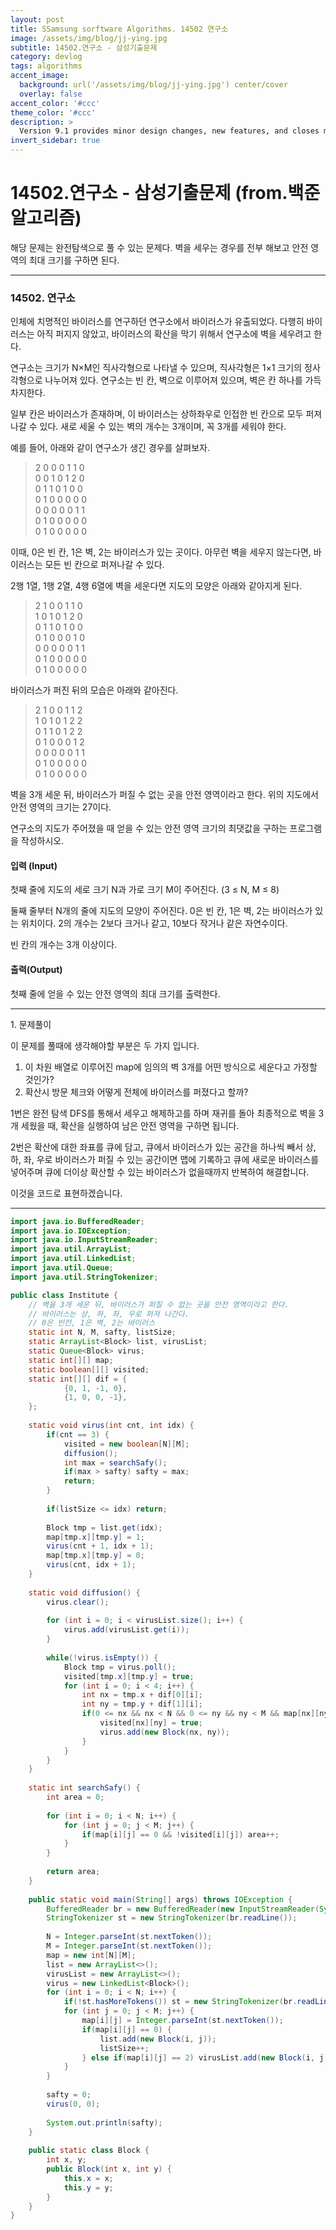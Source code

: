 ```yaml
---
layout: post
title: SSamsung sorftware Algorithms. 14502 연구소
image: /assets/img/blog/jj-ying.jpg
subtitle: 14502.연구소 - 삼성기출문제
category: devlog
tags: algorithms
accent_image: 
  background: url('/assets/img/blog/jj-ying.jpg') center/cover
  overlay: false
accent_color: '#ccc'
theme_color: '#ccc'
description: >
  Version 9.1 provides minor design changes, new features, and closes multiple issues.
invert_sidebar: true
---
```


# 14502.연구소 - 삼성기출문제 (from.백준알고리즘)

해당 문제는 완전탐색으로 풀 수 있는 문제다. 벽을 세우는 경우를 전부 해보고 안전 영역의 최대 크기를 구하면 된다.

---

### 14502\. 연구소

인체에 치명적인 바이러스를 연구하던 연구소에서 바이러스가 유출되었다. 다행히 바이러스는 아직 퍼지지 않았고, 바이러스의 확산을 막기 위해서 연구소에 벽을 세우려고 한다.

연구소는 크기가 N×M인 직사각형으로 나타낼 수 있으며, 직사각형은 1×1 크기의 정사각형으로 나누어져 있다. 연구소는 빈 칸, 벽으로 이루어져 있으며, 벽은 칸 하나를 가득 차지한다.

일부 칸은 바이러스가 존재하며, 이 바이러스는 상하좌우로 인접한 빈 칸으로 모두 퍼져나갈 수 있다. 새로 세울 수 있는 벽의 개수는 3개이며, 꼭 3개를 세워야 한다.

예를 들어, 아래와 같이 연구소가 생긴 경우를 살펴보자.

> 2 0 0 0 1 1 0  
> 0 0 1 0 1 2 0  
> 0 1 1 0 1 0 0  
> 0 1 0 0 0 0 0  
> 0 0 0 0 0 1 1  
> 0 1 0 0 0 0 0  
> 0 1 0 0 0 0 0

이때, 0은 빈 칸, 1은 벽, 2는 바이러스가 있는 곳이다. 아무런 벽을 세우지 않는다면, 바이러스는 모든 빈 칸으로 퍼져나갈 수 있다.

2행 1열, 1행 2열, 4행 6열에 벽을 세운다면 지도의 모양은 아래와 같아지게 된다.

> 2 1 0 0 1 1 0  
> 1 0 1 0 1 2 0  
> 0 1 1 0 1 0 0  
> 0 1 0 0 0 1 0  
> 0 0 0 0 0 1 1  
> 0 1 0 0 0 0 0  
> 0 1 0 0 0 0 0

바이러스가 퍼진 뒤의 모습은 아래와 같아진다.

> 2 1 0 0 1 1 2  
> 1 0 1 0 1 2 2  
> 0 1 1 0 1 2 2  
> 0 1 0 0 0 1 2  
> 0 0 0 0 0 1 1  
> 0 1 0 0 0 0 0  
> 0 1 0 0 0 0 0

벽을 3개 세운 뒤, 바이러스가 퍼질 수 없는 곳을 안전 영역이라고 한다. 위의 지도에서 안전 영역의 크기는 27이다.

연구소의 지도가 주어졌을 때 얻을 수 있는 안전 영역 크기의 최댓값을 구하는 프로그램을 작성하시오.

#### 입력 (Input)

첫째 줄에 지도의 세로 크기 N과 가로 크기 M이 주어진다. (3 ≤ N, M ≤ 8)

둘째 줄부터 N개의 줄에 지도의 모양이 주어진다. 0은 빈 칸, 1은 벽, 2는 바이러스가 있는 위치이다. 2의 개수는 2보다 크거나 같고, 10보다 작거나 같은 자연수이다.

빈 칸의 개수는 3개 이상이다.

#### 출력(Output)

첫째 줄에 얻을 수 있는 안전 영역의 최대 크기를 출력한다.

---

1\. 문제풀이

이 문제를 풀때에 생각해야할 부분은 두 가지 입니다.

1.  이 차원 배열로 이루어진 map에 임의의 벽 3개를 어떤 방식으로 세운다고 가정할 것인가?
2.  확산시 방문 체크와 어떻게 전체에 바이러스를 퍼졌다고 할까?

1번은 완전 탐색 DFS를 통해서 세우고 해제하고를 하며 재귀를 돌아 최종적으로 벽을 3개 세웠을 때, 확산을 실행하여 남은 안전 영역을 구하면 됩니다.

2번은 확산에 대한 좌표를 큐에 담고, 큐에서 바이러스가 있는 공간을 하나씩 빼서 상, 하, 좌, 우로 바이러스가 퍼질 수 있는 공간이면 맵에 기록하고 큐에 새로운 바이러스를 넣어주며 큐에 더이상 확산할 수 있는 바이러스가 없을때까지 반복하여 해결합니다.

이것을 코드로 표현하겠습니다.

---

```java
import java.io.BufferedReader;
import java.io.IOException;
import java.io.InputStreamReader;
import java.util.ArrayList;
import java.util.LinkedList;
import java.util.Queue;
import java.util.StringTokenizer;

public class Institute {
	// 벽을 3개 세운 뒤, 바이러스가 퍼질 수 없는 곳을 안전 영역이라고 한다.
	// 바이러스는 상, 하, 좌, 우로 퍼져 나간다.
	// 0은 빈칸, 1은 벽, 2는 바이러스
	static int N, M, safty, listSize;
	static ArrayList<Block> list, virusList;
	static Queue<Block> virus;
	static int[][] map;
	static boolean[][] visited;
	static int[][] dif = {
			{0, 1, -1, 0},
			{1, 0, 0, -1},
	};
	
	static void virus(int cnt, int idx) {
		if(cnt == 3) {
			visited = new boolean[N][M];
			diffusion();
			int max = searchSafy();
			if(max > safty) safty = max;
			return;
		}
		
		if(listSize <= idx) return;
		
		Block tmp = list.get(idx);
		map[tmp.x][tmp.y] = 1;
		virus(cnt + 1, idx + 1);
		map[tmp.x][tmp.y] = 0;
		virus(cnt, idx + 1);
	}
	
	static void diffusion() {
		virus.clear();
		
		for (int i = 0; i < virusList.size(); i++) {
			virus.add(virusList.get(i));
		}
		
		while(!virus.isEmpty()) {
			Block tmp = virus.poll();
			visited[tmp.x][tmp.y] = true;
			for (int i = 0; i < 4; i++) {
				int nx = tmp.x + dif[0][i];
				int ny = tmp.y + dif[1][i];
				if(0 <= nx && nx < N && 0 <= ny && ny < M && map[nx][ny] == 0 && !visited[nx][ny]) {
					visited[nx][ny] = true;
					virus.add(new Block(nx, ny));
				}
			}
		}
	}
	
	static int searchSafy() {
		int area = 0;
		
		for (int i = 0; i < N; i++) {
			for (int j = 0; j < M; j++) {
				if(map[i][j] == 0 && !visited[i][j]) area++;
			}
		}
		
		return area;
	}
	
	public static void main(String[] args) throws IOException {
		BufferedReader br = new BufferedReader(new InputStreamReader(System.in));
		StringTokenizer st = new StringTokenizer(br.readLine());
		
		N = Integer.parseInt(st.nextToken());
		M = Integer.parseInt(st.nextToken());
		map = new int[N][M];
		list = new ArrayList<>();
		virusList = new ArrayList<>();
		virus = new LinkedList<Block>();
		for (int i = 0; i < N; i++) {
			if(!st.hasMoreTokens()) st = new StringTokenizer(br.readLine());
			for (int j = 0; j < M; j++) {
				map[i][j] = Integer.parseInt(st.nextToken());
				if(map[i][j] == 0) {
					list.add(new Block(i, j));
					listSize++;
				} else if(map[i][j] == 2) virusList.add(new Block(i, j));
			}
		}
		
		safty = 0;
		virus(0, 0);
		
		System.out.println(safty);
	}
	
	public static class Block {
		int x, y;
		public Block(int x, int y) {
			this.x = x;
			this.y = y;
		}
	}
}
```
